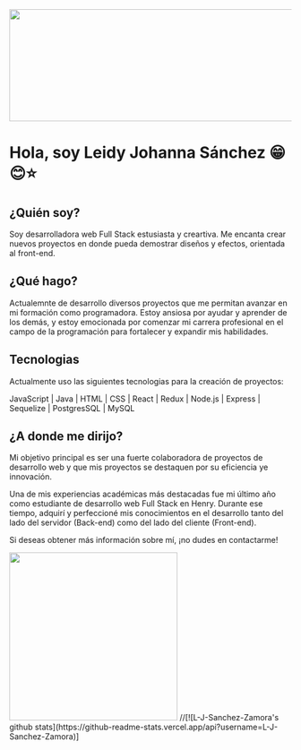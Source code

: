 
<div id="header" aling="center"> 
  <img  src="https://github.com/L-J-Sanchez-Zamora/L-J-Sanchez-Zamora/assets/124950194/406a50f4-5f5c-44bc-9204-517bfc91cff8" width="900" height="200"/>

<h1 >Hola, soy Leidy Johanna Sánchez 😁😊⭐</h1>

<h2>¿Quién soy?</h2>

Soy desarrolladora web Full Stack estusiasta y creartiva. Me encanta crear nuevos proyectos en donde pueda demostrar diseños y efectos, orientada al front-end.  

</div>

<h2>¿Qué hago?</h2>

Actualemnte de desarrollo diversos proyectos que me permitan avanzar en mi formación como programadora.
Estoy ansiosa por ayudar y aprender de los demás, y estoy emocionada por comenzar mi carrera profesional en el campo de la programación para fortalecer y expandir mis habilidades.

<h2>Tecnologias</h2>

Actualmente uso las siguientes tecnologias para  la creación de proyectos:

JavaScript | Java | HTML | CSS | React | Redux | Node.js | Express | Sequelize | PostgresSQL | MySQL 

<h2>¿A donde me dirijo?</h2>

Mi objetivo principal es ser una fuerte colaboradora de proyectos de desarrollo web y que  mis proyectos se destaquen por su eficiencia ye innovación. 

Una de mis experiencias académicas más destacadas fue mi último año como estudiante de desarrollo web Full Stack en Henry. Durante ese tiempo, adquirí y perfeccioné mis conocimientos en el desarrollo tanto del lado del servidor (Back-end) como del lado del cliente (Front-end).

Si deseas obtener más información sobre mí, ¡no dudes en contactarme!

 <img src="https://media.tenor.com/8tr_CU6730MAAAAC/web-dev-website-development.gif" width="300" aling="center" />
 
//[![L-J-Sanchez-Zamora's github stats](https://github-readme-stats.vercel.app/api?username=L-J-Sanchez-Zamora)]
